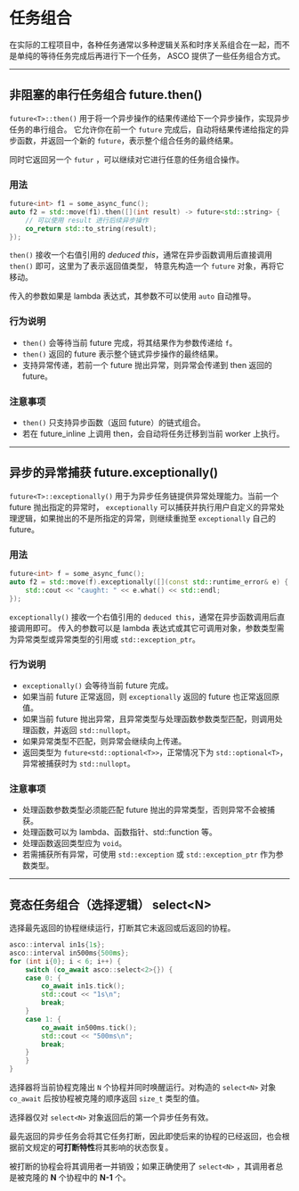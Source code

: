 # 任务组合

在实际的工程项目中，各种任务通常以多种逻辑关系和时序关系组合在一起，而不是单纯的等待任务完成后再进行下一个任务， ASCO 提供了一些任务组合方式。

---

## 非阻塞的串行任务组合 future.then()

`future<T>::then()` 用于将一个异步操作的结果传递给下一个异步操作，实现异步任务的串行组合。
它允许你在前一个 `future` 完成后，自动将结果传递给指定的异步函数，并返回一个新的 `future`，表示整个组合任务的最终结果。

同时它返回另一个 `futur` ，可以继续对它进行任意的任务组合操作。

### 用法

```c++
future<int> f1 = some_async_func();
auto f2 = std::move(f1).then([](int result) -> future<std::string> {
    // 可以使用 result 进行后续异步操作
    co_return std::to_string(result);
});
```

`then()` 接收一个右值引用的 *deduced this*，通常在异步函数调用后直接调用 `then()`  即可，这里为了表示返回值类型，
特意先构造一个 `future` 对象，再将它移动。

传入的参数如果是 lambda 表达式，其参数不可以使用 `auto` 自动推导。

### 行为说明

* `then()` 会等待当前 future 完成，将其结果作为参数传递给 `f`。
* `then()` 返回的 future 表示整个链式异步操作的最终结果。
* 支持异常传递，若前一个 future 抛出异常，则异常会传递到 then 返回的 future。

### 注意事项

* `then()` 只支持异步函数（返回 future）的链式组合。
* 若在 future_inline 上调用 then，会自动将任务迁移到当前 worker 上执行。

---

## 异步的异常捕获 future.exceptionally()

`future<T>::exceptionally()` 用于为异步任务链提供异常处理能力。当前一个 future 抛出指定的异常时，
`exceptionally` 可以捕获并执行用户自定义的异常处理逻辑，如果抛出的不是所指定的异常，则继续重抛至 `exceptionally` 自己的 future。

### 用法

```c++
future<int> f = some_async_func();
auto f2 = std::move(f).exceptionally([](const std::runtime_error& e) {
    std::cout << "caught: " << e.what() << std::endl;
});
```

`exceptionally()` 接收一个右值引用的 `deduced this`，通常在异步函数调用后直接调用即可。
传入的参数可以是 lambda 表达式或其它可调用对象，参数类型需为异常类型或异常类型的引用或 `std::exception_ptr`。

### 行为说明

* `exceptionally()` 会等待当前 future 完成。
* 如果当前 future 正常返回，则 `exceptionally` 返回的 future 也正常返回原值。
* 如果当前 future 抛出异常，且异常类型与处理函数参数类型匹配，则调用处理函数，并返回 `std::nullopt`。
* 如果异常类型不匹配，则异常会继续向上传递。
* 返回类型为 `future<std::optional<T>>`，正常情况下为 `std::optional<T>`，异常被捕获时为 `std::nullopt`。

### 注意事项

* 处理函数参数类型必须能匹配 future 抛出的异常类型，否则异常不会被捕获。
* 处理函数可以为 lambda、函数指针、std::function 等。
* 处理函数返回类型应为 `void`。
* 若需捕获所有异常，可使用 `std::exception` 或 `std::exception_ptr` 作为参数类型。

---

## 竞态任务组合（选择逻辑） select\<N\>

选择最先返回的协程继续运行，打断其它未返回或后返回的协程。

```c++
asco::interval in1s{1s};
asco::interval in500ms{500ms};
for (int i{0}; i < 6; i++) {
    switch (co_await asco::select<2>{}) {
    case 0: {
        co_await in1s.tick();
        std::cout << "1s\n";
        break;
    }
    case 1: {
        co_await in500ms.tick();
        std::cout << "500ms\n";
        break;
    }
    }
}
```

选择器将当前协程克隆出 `N` 个协程并同时唤醒运行。对构造的 `select<N>` 对象 `co_await` 后按协程被克隆的顺序返回 `size_t` 类型的值。

选择器仅对 `select<N>` 对象返回后的第一个异步任务有效。

最先返回的异步任务会将其它任务打断，因此即使后来的协程的已经返回，也会根据前文规定的**可打断特性**将其影响的状态恢复。

被打断的协程会将其调用者一并销毁；如果正确使用了 `select<N>` ，其调用者总是被克隆的 **N** 个协程中的 **N-1** 个。
